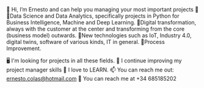 👋 Hi, I’m Ernesto and can help you managing your most important projects 🎯
    🔹Data Science and Data Analytics, specifically projects in Python for Business Intelligence, Machine and Deep Learning.
    🔹Digital transformation, always with the customer at the center and transforming from the core (business model) outwards.
    🔹New technologies such as IoT, Industry 4.0, digital twins, software of various kinds, IT in general.
    🔹Process Improvement.

🖥️ I'm looking for projects in all these fields.
🌱 I continue improving my project manager skills
💞️ I love to LEARN.
📫 You can reach me out: ernesto.colas@hotmail.com
📱  You can reach me at +34 685185202
